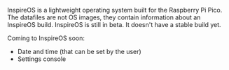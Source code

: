 InspireOS is a lightweight operating system built for the Raspberry Pi Pico.
The datafiles are not OS images, they contain information about an InspireOS build.
InspireOS is still in beta. It doesn't have a stable build yet.

Coming to InspireOS soon:
- Date and time (that can be set by the user)
- Settings console
